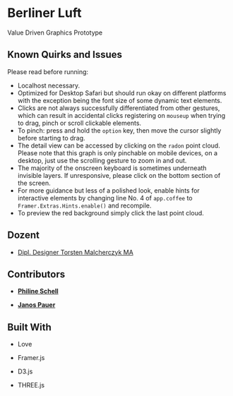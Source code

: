 # Berliner Luft

Value Driven Graphics Prototype

## Known Quirks and Issues

Please read before running:
* Localhost necessary.
* Optimized for Desktop Safari but should run okay on different platforms with the exception being the font size of some dynamic text elements.
* Clicks are not always successfully differentiated from other gestures, which can result in accidental clicks registering on `mouseup` when trying to drag, pinch or scroll clickable elements.
* To pinch: press and hold the `option` key, then move the cursor slightly before starting to drag.
* The detail view can be accessed by clicking on the `radon` point cloud. Please note that this graph is only pinchable on mobile devices, on a desktop, just use the scrolling gesture to zoom in and out.
* The majority of the onscreen keyboard is sometimes underneath invisible layers. If unresponsive, please click on the bottom section of the screen.
* For more guidance but less of a polished look, enable hints for interactive elements by changing line No. 4 of `app.coffee` to `Framer.Extras.Hints.enable()` and recompile.
* To preview the red background simply click the last point cloud.


## Dozent

* [Dipl. Designer Torsten Malcherczyk MA](mailto:tm@achtender.com)

## Contributors

* [**Philine Schell**](mailto:philine@borderstep.net)

* [**Janos Pauer**](mailto:me@janospauer.com)

## Built With

* Love

* Framer.js

* D3.js

* THREE.js
